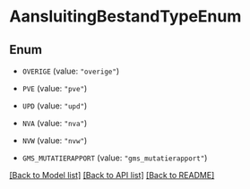 # AansluitingBestandTypeEnum

## Enum


* `OVERIGE` (value: `"overige"`)

* `PVE` (value: `"pve"`)

* `UPD` (value: `"upd"`)

* `NVA` (value: `"nva"`)

* `NVW` (value: `"nvw"`)

* `GMS_MUTATIERAPPORT` (value: `"gms_mutatierapport"`)


[[Back to Model list]](../README.md#documentation-for-models) [[Back to API list]](../README.md#documentation-for-api-endpoints) [[Back to README]](../README.md)


